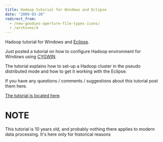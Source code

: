 ```yaml
---
title: Hadoop tutorial for Windows and Eclipse
date: "2009-03-20"
redirect_from:
  - /new-goodies-aperture-file-types-icons/
  - /archives/4
---
```


Hadoop tutorial for Windows and [Eclipse](https://www.eclipse.org/).

Just posted a tutorial on how to configure Hadoop environment for Windows using [CYGWIN](http://www.cygwin.com/).

The tutorial explains how to set-up a Hadoop cluster in the pseudo distributed mode and how to get it working with the Eclipse.

If you have any questions / comments / suggestions about this tutorial post them here.

[The tutorial is located here](http://v-lad.org/Tutorials/Hadoop/00%20-%20Intro.html).

# NOTE

This tutorial is 10 years old, and probably nothing there applies to modern data processing.
It's here only for historical reasons
